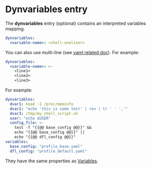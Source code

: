 # Dynvariables entry

The **dynvariables** entry (optional) contains an interpreted variables mapping.

```yaml
dynvariables:
  <variable-name>: <shell-oneliner>
```

You can also use multi-line (see [yaml related doc](https://yaml-multiline.info/)).
For example:
```yaml
dynvariables:
  <variable-name>: >-
    <line1>
    <line2>
    <line3>
```

For example:
```yaml
dynvariables:
  dvar1: head -1 /proc/meminfo
  dvar2: "echo 'this is some test' | rev | tr ' ' ','"
  dvar3: /tmp/my_shell_script.sh
  user: "echo $USER"
  config_file: >-
    test -f "{{@@ base_config @@}}" &&
    echo "{{@@ base_config @@}}" ||
    echo "{{@@ dfl_config @@}}"
variables:
  base_config: "profile_base.yaml"
  dfl_config: "profile_default.yaml"
```

They have the same properties as [Variables](config-variables.md).